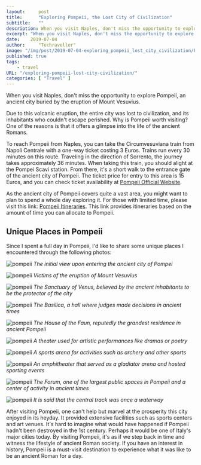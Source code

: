 ```yaml
---
layout:     post
title:      "Exploring Pompeii, the Lost City of Civilization"
subtitle:   ""
description: When you visit Naples, don't miss the opportunity to explore Pompeii, an ancient city buried by the eruption of Mount Vesuvius. Due to this volcanic eruption, the entire city was lost to civilization, and its inhabitants who couldn't escape perished"
excerpt: "When you visit Naples, don't miss the opportunity to explore Pompeii, an ancient city buried by the eruption of Mount Vesuvius. Due to this volcanic eruption, the entire city was lost to civilization, and its inhabitants who couldn't escape perished"
date:    2019-07-04
author:     "Techraveller"
image: "/img/post/2019-07-04-exploring_pompeii_lost_city_civilization/Pompei-8.jpg"
published: true 
tags:
    - travel 
URL: "/exploring-pompeii-lost-city-civilization/"
categories: [ "Travel" ]    
---
```


When you visit Naples, don't miss the opportunity to explore Pompeii, an ancient city buried by the eruption of Mount Vesuvius. 

Due to this volcanic eruption, the entire city was lost to civilization, and its inhabitants who couldn't escape perished. Why is Pompeii worth visiting? One of the reasons is that it offers a glimpse into the life of the ancient Romans.

To reach Pompeii from Naples, you can take the Circumvesuviana train from Napoli Centrale with a one-way ticket costing 3 Euros. Trains run every 30 minutes on this route. Traveling in the direction of Sorrento, the journey takes approximately 36 minutes. When taking this train, you should alight at the Pompei Scavi station. From there, it's a short walk to the entrance gate of the ancient city of Pompeii. The ticket price for entry to this area is 15 Euros, and you can check ticket availability at [Pompeii Official Website](http://www.pompeiisites.org/).

As the ancient city of Pompeii covers quite a vast area, you might want to plan to spend a whole day exploring it. For those with limited time, please visit this link: [Pompeii Itineraries](https://www.visitpompeiivesuvius.com/en/pompeii). This link provides itineraries based on the amount of time you can allocate to Pompeii.

## Unique Places in Pompeii

Since I spent a full day in Pompeii, I'd like to share some unique places I encountered through the following photos:

![pompeii](/img/post/2019-07-04-exploring_pompeii_lost_city_civilization/Pompei-2.jpg)
*The initial view upon entering the ancient city of Pompei*

![pompeii](/img/post/2019-07-04-exploring_pompeii_lost_city_civilization/Pompei-3.jpg)
*Victims of the eruption of Mount Vesuvius*

![pompeii](/img/post/2019-07-04-exploring_pompeii_lost_city_civilization/Pompei-1.jpg)
*The Sanctuary of Venus, believed by the ancient inhabitants to be the protector of the city*

![pompeii](/img/post/2019-07-04-exploring_pompeii_lost_city_civilization/Pompei-4.jpg)
*The Basilica, a hall where judges made decisions in ancient times*

![pompeii](/img/post/2019-07-04-exploring_pompeii_lost_city_civilization/Pompei-7.jpg)
*The House of the Faun, reputedly the grandest residence in ancient Pompeii*

![pompeii](/img/post/2019-07-04-exploring_pompeii_lost_city_civilization/Pompei-9.jpg)
*A theater used for artistic performances like dramas or poetry*

![pompeii](/img/post/2019-07-04-exploring_pompeii_lost_city_civilization/Pompei-10-1.jpg)
*A sports arena for activities such as archery and other sports*

![pompeii](/img/post/2019-07-04-exploring_pompeii_lost_city_civilization/Pompei-11.jpg)
*An amphitheater that served as a gladiator arena and hosted sporting events*

![pompeii](/img/post/2019-07-04-exploring_pompeii_lost_city_civilization/Pompei-13.jpg)
*The Forum, one of the largest public spaces in Pompeii and a center of activity in ancient times*

![pompeii](/img/post/2019-07-04-exploring_pompeii_lost_city_civilization/Pompei-5.jpg)
*It is said that the central track was once a waterway*

After visiting Pompeii, one can't help but marvel at the prosperity this city enjoyed in its heyday. It provided extensive facilities such as sports centers and art venues. It's hard to imagine what would have happened if Pompeii hadn't been destroyed in the 1st century. Perhaps it would be one of Italy's major cities today. By visiting Pompeii, it's as if we step back in time and witness the lifestyle of ancient Roman society. If you have an interest in history, Pompeii is a must-visit destination to experience what it was like to be an ancient Roman for a day.